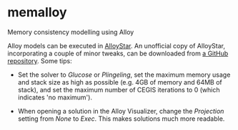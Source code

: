 # memalloy
Memory consistency modelling using Alloy

Alloy models can be executed in
[AlloyStar](http://alloy.mit.edu/alloy/hola/). An unofficial copy of
AlloyStar, incorporating a couple of minor tweaks, can be downloaded
from
[a GitHub repository](https://github.com/johnwickerson/AlloyStar). Some
tips:

* Set the solver to *Glucose* or *Plingeling*, set the maximum memory
  usage and stack size as high as possible (e.g. 4GB of memory and
  64MB of stack), and set the maximum number of CEGIS iterations to 0
  (which indicates 'no maximum').
  
* When opening a solution in the Alloy Visualizer, change the
  *Projection* setting from *None* to *Exec*. This makes solutions much more
  readable.
  
